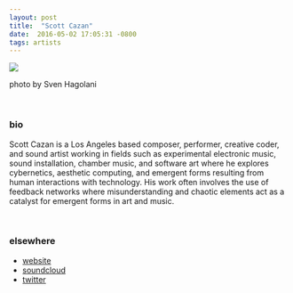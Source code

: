 ```yaml
---
layout: post
title:  "Scott Cazan"
date:  2016-05-02 17:05:31 -0800
tags: artists
---
```


![](http://awavepress.com/assets/scott-cazan-performing.jpg)

photo by Sven Hagolani

<br/>

### bio
Scott Cazan is a Los Angeles based composer, performer, creative coder, and sound artist working in fields such as experimental electronic music, sound installation, chamber music, and software art where he explores cybernetics, aesthetic computing, and emergent forms resulting from human interactions with technology. His work often involves the use of feedback networks where misunderstanding and chaotic elements act as a catalyst for emergent forms in art and music.

<br/>

### elsewhere

* [website](https://www.scottcazan.com/)
* [soundcloud](https://soundcloud.com/scottcazan)
* [twitter](https://twitter.com/scazan)
